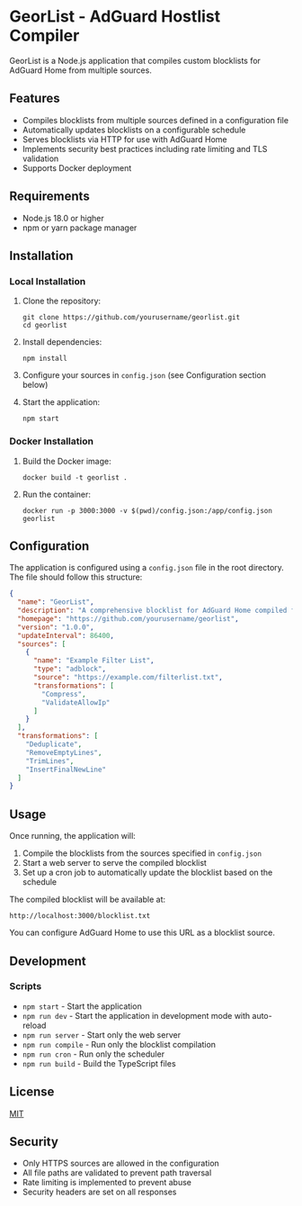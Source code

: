 # GeorList - AdGuard Hostlist Compiler

GeorList is a Node.js application that compiles custom blocklists for AdGuard Home from multiple sources.

## Features

- Compiles blocklists from multiple sources defined in a configuration file
- Automatically updates blocklists on a configurable schedule
- Serves blocklists via HTTP for use with AdGuard Home
- Implements security best practices including rate limiting and TLS validation
- Supports Docker deployment

## Requirements

- Node.js 18.0 or higher
- npm or yarn package manager

## Installation

### Local Installation

1. Clone the repository:
   ```
   git clone https://github.com/yourusername/georlist.git
   cd georlist
   ```

2. Install dependencies:
   ```
   npm install
   ```

3. Configure your sources in `config.json` (see Configuration section below)

4. Start the application:
   ```
   npm start
   ```

### Docker Installation

1. Build the Docker image:
   ```
   docker build -t georlist .
   ```

2. Run the container:
   ```
   docker run -p 3000:3000 -v $(pwd)/config.json:/app/config.json georlist
   ```

## Configuration

The application is configured using a `config.json` file in the root directory. The file should follow this structure:

```json
{
  "name": "GeorList",
  "description": "A comprehensive blocklist for AdGuard Home compiled from multiple sources",
  "homepage": "https://github.com/yourusername/georlist",
  "version": "1.0.0",
  "updateInterval": 86400,
  "sources": [
    {
      "name": "Example Filter List",
      "type": "adblock",
      "source": "https://example.com/filterlist.txt",
      "transformations": [
        "Compress",
        "ValidateAllowIp"
      ]
    }
  ],
  "transformations": [
    "Deduplicate",
    "RemoveEmptyLines",
    "TrimLines",
    "InsertFinalNewLine"
  ]
}
```

## Usage

Once running, the application will:

1. Compile the blocklists from the sources specified in `config.json`
2. Start a web server to serve the compiled blocklist
3. Set up a cron job to automatically update the blocklist based on the schedule

The compiled blocklist will be available at:
```
http://localhost:3000/blocklist.txt
```

You can configure AdGuard Home to use this URL as a blocklist source.

## Development

### Scripts

- `npm start` - Start the application
- `npm run dev` - Start the application in development mode with auto-reload
- `npm run server` - Start only the web server
- `npm run compile` - Run only the blocklist compilation
- `npm run cron` - Run only the scheduler
- `npm run build` - Build the TypeScript files

## License

[MIT](LICENSE)

## Security

- Only HTTPS sources are allowed in the configuration
- All file paths are validated to prevent path traversal
- Rate limiting is implemented to prevent abuse
- Security headers are set on all responses 